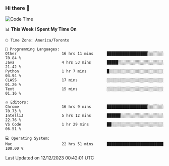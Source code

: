 ### Hi there 👋


<!--START_SECTION:waka-->
![Code Time](http://img.shields.io/badge/Code%20Time-1%2C475%20hrs%2028%20mins-blue)

📊 **This Week I Spent My Time On** 

```text
🕑︎ Time Zone: America/Toronto

💬 Programming Languages: 
Other                    16 hrs 11 mins      ██████████████████░░░░░░░   70.84 % 
Java                     4 hrs 53 mins       █████░░░░░░░░░░░░░░░░░░░░   21.42 % 
Python                   1 hr 7 mins         █░░░░░░░░░░░░░░░░░░░░░░░░   04.94 % 
CLASS                    17 mins             ░░░░░░░░░░░░░░░░░░░░░░░░░   01.26 % 
Text                     15 mins             ░░░░░░░░░░░░░░░░░░░░░░░░░   01.16 % 

🔥 Editors: 
Chrome                   16 hrs 9 mins       ██████████████████░░░░░░░   70.73 % 
IntelliJ                 5 hrs 12 mins       ██████░░░░░░░░░░░░░░░░░░░   22.76 % 
VS Code                  1 hr 29 mins        ██░░░░░░░░░░░░░░░░░░░░░░░   06.51 % 

💻 Operating System: 
Mac                      22 hrs 51 mins      █████████████████████████   100.00 % 
```


 Last Updated on 12/12/2023 00:42:01 UTC
<!--END_SECTION:waka-->

<!--
**SillyPasty/SillyPasty** is a ✨ _special_ ✨ repository because its `README.md` (this file) appears on your GitHub profile.

Here are some ideas to get you started:

- 🔭 I’m currently working on ...
- 🌱 I’m currently learning ...
- 👯 I’m looking to collaborate on ...
- 🤔 I’m looking for help with ...
- 💬 Ask me about ...
- 📫 How to reach me: ...
- 😄 Pronouns: ...
- ⚡ Fun fact: ...
-->


